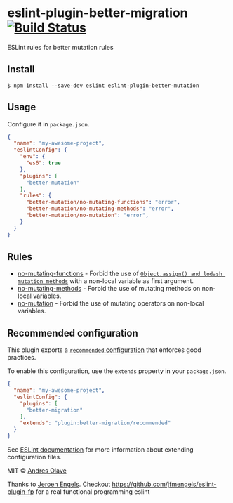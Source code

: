 # eslint-plugin-better-migration [![Build Status](https://travis-ci.org/jfmengels/eslint-plugin-better-migration.svg?branch=master)](https://travis-ci.org/jfmengels/eslint-plugin-better-migration)

ESLint rules for better mutation rules

## Install

```
$ npm install --save-dev eslint eslint-plugin-better-mutation
```

## Usage

Configure it in `package.json`.

<!-- EXAMPLE_CONFIGURATION:START -->
```json
{
  "name": "my-awesome-project",
  "eslintConfig": {
    "env": {
      "es6": true
    },
    "plugins": [
      "better-mutation"
    ],
    "rules": {
      "better-mutation/no-mutating-functions": "error",
      "better-mutation/no-mutating-methods": "error",
      "better-mutation/no-mutation": "error",
    }
  }
}
```
<!-- EXAMPLE_CONFIGURATION:END -->


## Rules

<!-- RULES:START -->
- [no-mutating-functions](docs/rules/no-mutating-functions.md) - Forbid the use of [`Object.assign() and lodash mutation methods`](https://developer.mozilla.org/en-US/docs/Web/JavaScript/Reference/Global_Objects/Object/assign) with a non-local variable as first argument.
- [no-mutating-methods](docs/rules/no-mutating-methods.md) - Forbid the use of mutating methods on non-local variables.
- [no-mutation](docs/rules/no-mutation.md) - Forbid the use of mutating operators on non-local variables.

<!-- RULES:END -->

## Recommended configuration

This plugin exports a [`recommended` configuration](index.js) that enforces good practices.

To enable this configuration, use the `extends` property in your `package.json`.

```json
{
  "name": "my-awesome-project",
  "eslintConfig": {
    "plugins": [
      "better-migration"
    ],
    "extends": "plugin:better-migration/recommended"
  }
}
```

See [ESLint documentation](http://eslint.org/docs/user-guide/configuring#extending-configuration-files) for more information about extending configuration files.

MIT © [Andres Olave](https://github.com/sloops77)

Thanks to [Jeroen Engels](https://github.com/jfmengels). Checkout https://github.com/jfmengels/eslint-plugin-fp for a real functional programming eslint
